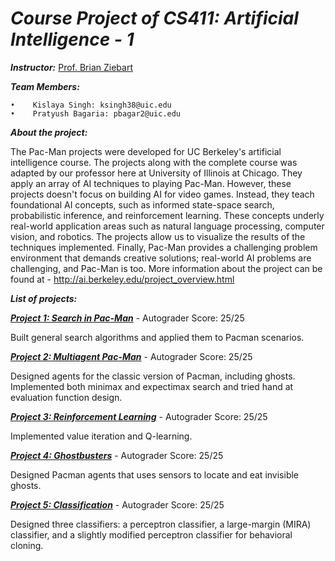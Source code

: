 _Course Project of CS411: Artificial Intelligence - 1_
======================================================================

_**Instructor:**_ [Prof. Brian Ziebart](https://www.cs.uic.edu/Ziebart)

_**Team Members:**_

    •	 Kislaya Singh: ksingh38@uic.edu
    •	 Pratyush Bagaria: pbagar2@uic.edu



_**About the project:**_

The Pac-Man projects were developed for UC Berkeley's artificial intelligence course. The projects along with the complete course was adapted by our professor here at University of Illinois at Chicago. They apply an array of AI techniques to playing Pac-Man. However, these projects doesn't focus on building AI for video games. Instead, they teach foundational AI concepts, such as informed state-space search, probabilistic inference, and reinforcement learning. These concepts underly real-world application areas such as natural language processing, computer vision, and robotics. The projects allow us to visualize the results of the techniques implemented. Finally, Pac-Man provides a challenging problem environment that demands creative solutions; real-world AI problems are challenging, and Pac-Man is too. More information about the project can be found at - http://ai.berkeley.edu/project_overview.html 


_**List of projects:**_

[_**Project 1: Search in Pac-Man**_](http://ai.berkeley.edu/search.html) - Autograder Score: 25/25

Built general search algorithms and applied them to Pacman scenarios.


[_**Project 2: Multiagent Pac-Man**_](http://ai.berkeley.edu/multiagent.html) - Autograder Score: 25/25

Designed agents for the classic version of Pacman, including ghosts. Implemented both minimax and expectimax search and tried hand at evaluation function design.


[_**Project 3: Reinforcement Learning**_](http://ai.berkeley.edu/reinforcement.html) - Autograder Score: 25/25

Implemented value iteration and Q-learning.


[_**Project 4: Ghostbusters**_](http://ai.berkeley.edu/tracking.html) - Autograder Score: 25/25

Designed Pacman agents that uses sensors to locate and eat invisible ghosts.


[_**Project 5: Classification**_](http://ai.berkeley.edu/classification.html) - Autograder Score: 25/25
    
Designed three classifiers: a perceptron classifier, a large-margin (MIRA) classifier, and a slightly modified perceptron classifier for behavioral cloning.